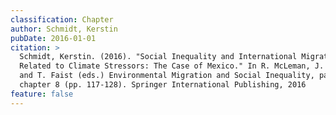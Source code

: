 ```yaml
---
classification: Chapter
author: Schmidt, Kerstin
pubDate: 2016-01-01
citation: >
  Schmidt, Kerstin. (2016). "Social Inequality and International Migration
  Related to Climate Stressors: The Case of Mexico." In R. McLeman, J. Schade,
  and T. Faist (eds.) Environmental Migration and Social Inequality, part II,
  chapter 8 (pp. 117-128). Springer International Publishing, 2016
feature: false
---
```

